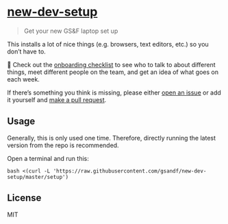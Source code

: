 # [new-dev-setup](https://gsandf.github.io/new-dev-setup/)

> Get your new GS&F laptop set up

This installs a lot of nice things (e.g. browsers, text editors, etc.) so you don’t have to.

:eyes: Check out the [onboarding checklist](https://github.com/gsandf/new-dev-setup/wiki/Onboarding-Checklist) to see who to talk to about different things, meet different people on the team, and get an idea of what goes on each week.

If there’s something you think is missing, please either [open an issue](https://github.com/gsandf/new-dev-setup/issues/new) or add it yourself and [make a pull request](https://github.com/gsandf/new-dev-setup/compare).

## Usage

Generally, this is only used one time.  Therefore, directly running the latest version from the repo is recommended.

Open a terminal and run this:

```shell
bash <(curl -L 'https://raw.githubusercontent.com/gsandf/new-dev-setup/master/setup')
```

## License

MIT
